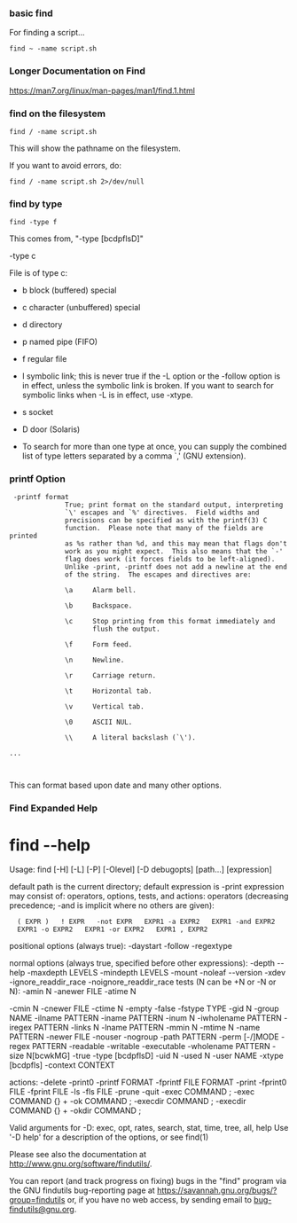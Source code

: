 ### basic find

For finding a script...

```
find ~ -name script.sh 
```

### Longer Documentation on Find

https://man7.org/linux/man-pages/man1/find.1.html

### find on the filesystem

```
find / -name script.sh
```

This will show the pathname on the filesystem.

If you want to avoid errors, do:

```
find / -name script.sh 2>/dev/null
```

### find by type

```
find -type f
```

This comes from, "-type [bcdpflsD]"

  -type c

File is of type c:

* b      block (buffered) special
* c      character (unbuffered) special
* d      directory
* p      named pipe (FIFO)
* f      regular file
* l      symbolic link; this is never true if the -L option
                     or the -follow option is in effect, unless the
                     symbolic link is broken.  If you want to search for
                     symbolic links when -L is in effect, use -xtype.

* s      socket
* D      door (Solaris)

* To search for more than one type at once, you can supply the combined list of type letters separated by a comma `,' (GNU extension).

### printf Option



```
 -printf format
              True; print format on the standard output, interpreting
              `\' escapes and `%' directives.  Field widths and
              precisions can be specified as with the printf(3) C
              function.  Please note that many of the fields are printed
              as %s rather than %d, and this may mean that flags don't
              work as you might expect.  This also means that the `-'
              flag does work (it forces fields to be left-aligned).
              Unlike -print, -printf does not add a newline at the end
              of the string.  The escapes and directives are:

              \a     Alarm bell.

              \b     Backspace.

              \c     Stop printing from this format immediately and
                     flush the output.

              \f     Form feed.

              \n     Newline.

              \r     Carriage return.

              \t     Horizontal tab.

              \v     Vertical tab.

              \0     ASCII NUL.

              \\     A literal backslash (`\').

...



```

This can format based upon date and many other options.
### Find Expanded Help

# find --help

Usage: find [-H] [-L] [-P] [-Olevel] [-D debugopts] [path...] [expression]

default path is the current directory; default expression is -print
expression may consist of: operators, options, tests, and actions:
operators (decreasing precedence; -and is implicit where no others are given):

      ( EXPR )   ! EXPR   -not EXPR   EXPR1 -a EXPR2   EXPR1 -and EXPR2
      EXPR1 -o EXPR2   EXPR1 -or EXPR2   EXPR1 , EXPR2

positional options (always true): -daystart -follow -regextype

normal options (always true, specified before other expressions):
      -depth --help -maxdepth LEVELS -mindepth LEVELS -mount -noleaf
      --version -xdev -ignore_readdir_race -noignore_readdir_race
tests (N can be +N or -N or N): -amin N -anewer FILE -atime N 

-cmin N
      -cnewer FILE -ctime N -empty -false -fstype TYPE -gid N -group NAME
      -ilname PATTERN -iname PATTERN -inum N -iwholename PATTERN -iregex PATTERN
      -links N -lname PATTERN -mmin N -mtime N -name PATTERN -newer FILE
      -nouser -nogroup -path PATTERN -perm [-/]MODE -regex PATTERN
      -readable -writable -executable
      -wholename PATTERN -size N[bcwkMG] -true -type [bcdpflsD] -uid N
      -used N -user NAME -xtype [bcdpfls]      -context CONTEXT

actions: -delete -print0 -printf FORMAT -fprintf FILE FORMAT -print
      -fprint0 FILE -fprint FILE -ls -fls FILE -prune -quit
      -exec COMMAND ; -exec COMMAND {} + -ok COMMAND ;
      -execdir COMMAND ; -execdir COMMAND {} + -okdir COMMAND ;

Valid arguments for -D:
exec, opt, rates, search, stat, time, tree, all, help
Use '-D help' for a description of the options, or see find(1)

Please see also the documentation at http://www.gnu.org/software/findutils/.

You can report (and track progress on fixing) bugs in the "find"
program via the GNU findutils bug-reporting page at
https://savannah.gnu.org/bugs/?group=findutils or, if
you have no web access, by sending email to <bug-findutils@gnu.org>.